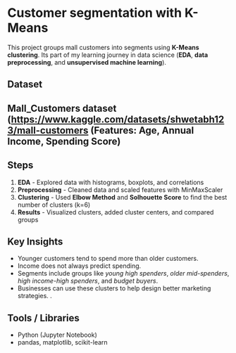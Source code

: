 # Customer segmentation with K-Means
This project groups mall customers into segments using **K-Means clustering**.
Its part of my learning journey in data science (**EDA**, **data preprocessing**, and **unsupervised machine learning**).
## Dataset
Mall_Customers dataset (https://www.kaggle.com/datasets/shwetabh123/mall-customers
(Features: Age, Annual Income, Spending Score)
---
## Steps
1. **EDA** - Explored data with histograms, boxplots, and correlations
2. **Preprocessing** - Cleaned data and scaled features with MinMaxScaler
3. **Clustering** - Used **Elbow Method** and **Solhouette Score** to find the best number of clusters (k=6) 
4. **Results**  - Visualized clusters, added cluster centers, and compared groups 
  
## Key Insights
- Younger customers tend to spend more than older customers.
- Income does not always predict spending.
- Segments include groups like *young high spenders*, *older mid-spenders*, *high income-high spenders*, and *budget buyers*.
- Businesses can use these clusters to help design better marketing strategies. .

## Tools / Libraries
- Python (Jupyter Notebook)
- pandas, matplotlib, scikit-learn
